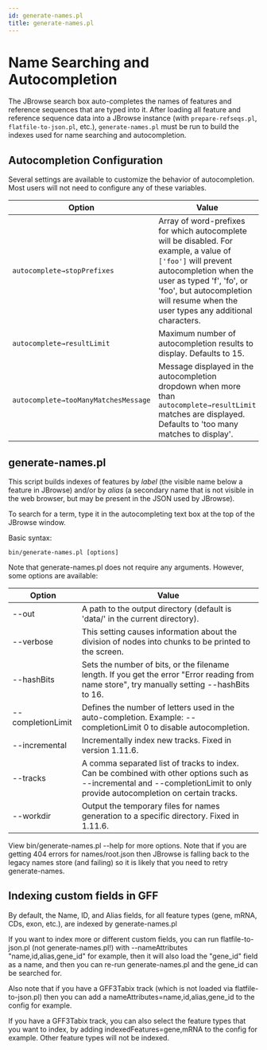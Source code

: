 ```yaml
---
id: generate-names.pl
title: generate-names.pl
---
```


# Name Searching and Autocompletion

The JBrowse search box auto-completes the names of features and reference sequences that are typed into it. After loading all feature and reference sequence data into a JBrowse instance (with `prepare-refseqs.pl`, `flatfile-to-json.pl`, etc.), `generate-names.pl` must be run to build the indexes used for name searching and autocompletion.

## Autocompletion Configuration

Several settings are available to customize the behavior of autocompletion. Most users will not need to configure any of these variables.

| Option                               | Value                                                                                                                                                                                                                                                   |
| ------------------------------------ | ------------------------------------------------------------------------------------------------------------------------------------------------------------------------------------------------------------------------------------------------------- |
| `autocomplete→stopPrefixes`          | Array of word-prefixes for which autocomplete will be disabled. For example, a value of `['foo']` will prevent autocompletion when the user as typed 'f', 'fo', or 'foo', but autocompletion will resume when the user types any additional characters. |
| `autocomplete→resultLimit`           | Maximum number of autocompletion results to display. Defaults to 15.                                                                                                                                                                                    |
| `autocomplete→tooManyMatchesMessage` | Message displayed in the autocompletion dropdown when more than `autocomplete→resultLimit` matches are displayed. Defaults to 'too many matches to display'.                                                                                            |

## generate-names.pl

This script builds indexes of features by _label_ (the visible name below a feature in JBrowse) and/or by _alias_ (a secondary name that is not visible in the web browser, but may be present in the JSON used by JBrowse).

To search for a term, type it in the autocompleting text box at the top of the JBrowse window.

Basic syntax:

`bin/generate-names.pl [options]`

Note that generate-names.pl does not require any arguments. However, some options are available:

| Option            | Value                                                                                                                                                                       |
| ----------------- | --------------------------------------------------------------------------------------------------------------------------------------------------------------------------- |
| --out             | A path to the output directory (default is 'data/' in the current directory).                                                                                               |
| --verbose         | This setting causes information about the division of nodes into chunks to be printed to the screen.                                                                        |
| --hashBits        | Sets the number of bits, or the filename length. If you get the error "Error reading from name store", try manually setting --hashBits to 16.                               |
| --completionLimit | Defines the number of letters used in the auto-completion. Example: --completionLimit 0 to disable autocompletion.                                                          |
| --incremental     | Incrementally index new tracks. Fixed in version 1.11.6.                                                                                                                    |
| --tracks          | A comma separated list of tracks to index. Can be combined with other options such as --incremental and --completionLimit to only provide autocompletion on certain tracks. |
| --workdir         | Output the temporary files for names generation to a specific directory. Fixed in 1.11.6.                                                                                   |

View bin/generate-names.pl --help for more options. Note that if you are getting 404 errors for names/root.json then JBrowse is falling back to the legacy names store (and failing) so it is likely that you need to retry generate-names.

## Indexing custom fields in GFF

By default, the Name, ID, and Alias fields, for all feature types (gene, mRNA, CDs, exon, etc.), are indexed by generate-names.pl

If you want to index more or different custom fields, you can run flatfile-to-json.pl (not generate-names.pl!) with --nameAttributes "name,id,alias,gene_id" for example, then it will also load the "gene_id" field as a name, and then you can re-run generate-names.pl and the gene_id can be searched for.

Also note that if you have a GFF3Tabix track (which is not loaded via flatfile-to-json.pl) then you can add a nameAttributes=name,id,alias,gene_id to the config for example.

If you have a GFF3Tabix track, you can also select the feature types that you want to index, by adding indexedFeatures=gene,mRNA to the config for example. Other feature types will not be indexed.
